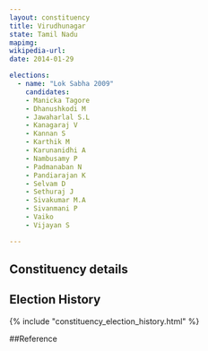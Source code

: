 ```yaml
---
layout: constituency
title: Virudhunagar
state: Tamil Nadu
mapimg: 
wikipedia-url: 
date: 2014-01-29

elections: 
  - name: "Lok Sabha 2009"
    candidates: 
    - Manicka Tagore 
    - Dhanushkodi M 
    - Jawaharlal S.L 
    - Kanagaraj V 
    - Kannan S 
    - Karthik M 
    - Karunanidhi A 
    - Nambusamy P 
    - Padmanaban N 
    - Pandiarajan K 
    - Selvam D 
    - Sethuraj J 
    - Sivakumar M.A 
    - Sivanmani P 
    - Vaiko 
    - Vijayan S 

---
```

## Constituency details


## Election History
{% include "constituency_election_history.html" %}

##Reference
